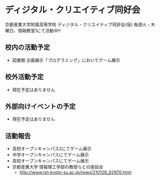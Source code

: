 # ディジタル・クリエイティブ同好会

[](https://www.youtube.com/watch?v=fVw9_AX_RCA)

京都産業大学附属高等学校 ディジタル・クリエイティブ同好会(仮)
毎週火・木曜日、情報教室1にて活動中!! 

## 校内の活動予定
* 図書館 企画展示「プログラミング」においてゲーム展示

## 校外活動予定
* 現在予定はありません

## 外部向けイベントの予定
* 現在予定はありません

## 活動報告
* 高校オープンキャンパス2にてゲーム展示
* 中学オープンキャンパスにてゲーム展示
* 高校オープンキャンパスにてゲーム展示
* 京都産業大学 情報理工学部の教授らとの座談会
  * http://www.jsh.kyoto-su.ac.jp/news/210128_02970.html
